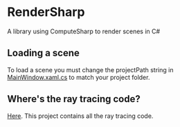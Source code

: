 # RenderSharp
A library using ComputeSharp to render scenes in C#

## Loading a scene
To load a scene you must change the projectPath string in [MainWindow.xaml.cs](https://github.com/Avid29/RenderSharp/blob/main/samples/RenderSharp.Samples.WinUI/MainWindow.xaml.cs) to match your project folder.

## Where's the ray tracing code?

[Here](https://github.com/Avid29/RenderSharp/tree/main/src/Renderers/RenderSharp.RayTracing). This project contains all the ray tracing code.
